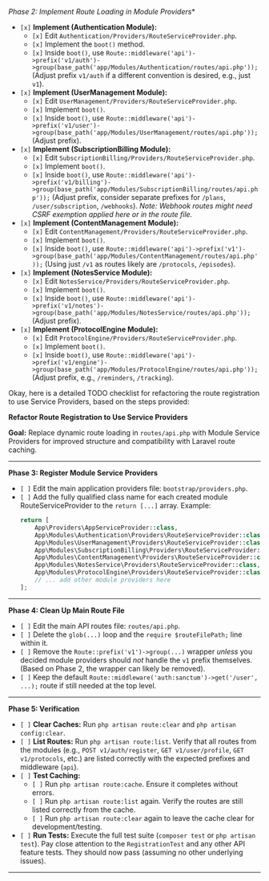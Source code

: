 *Phase 2: Implement Route Loading in Module Providers**

*   `[x]` **Implement (Authentication Module):**
    *   `[x]` Edit `Authentication/Providers/RouteServiceProvider.php`.
    *   `[x]` Implement the `boot()` method.
    *   `[x]` Inside `boot()`, use `Route::middleware('api')->prefix('v1/auth')->group(base_path('app/Modules/Authentication/routes/api.php'));` (Adjust prefix `v1/auth` if a different convention is desired, e.g., just `v1`).
*   `[x]` **Implement (UserManagement Module):**
    *   `[x]` Edit `UserManagement/Providers/RouteServiceProvider.php`.
    *   `[x]` Implement `boot()`.
    *   `[x]` Inside `boot()`, use `Route::middleware('api')->prefix('v1/user')->group(base_path('app/Modules/UserManagement/routes/api.php'));` (Adjust prefix).
*   `[x]` **Implement (SubscriptionBilling Module):**
    *   `[x]` Edit `SubscriptionBilling/Providers/RouteServiceProvider.php`.
    *   `[x]` Implement `boot()`.
    *   `[x]` Inside `boot()`, use `Route::middleware('api')->prefix('v1/billing')->group(base_path('app/Modules/SubscriptionBilling/routes/api.php'));` (Adjust prefix, consider separate prefixes for `/plans`, `/user/subscription`, `/webhooks`). *Note: Webhook routes might need CSRF exemption applied here or in the route file.*
*   `[x]` **Implement (ContentManagement Module):**
    *   `[x]` Edit `ContentManagement/Providers/RouteServiceProvider.php`.
    *   `[x]` Implement `boot()`.
    *   `[x]` Inside `boot()`, use `Route::middleware('api')->prefix('v1')->group(base_path('app/Modules/ContentManagement/routes/api.php'));` (Using just `/v1` as routes likely are `/protocols`, `/episodes`).
*   `[x]` **Implement (NotesService Module):**
    *   `[x]` Edit `NotesService/Providers/RouteServiceProvider.php`.
    *   `[x]` Implement `boot()`.
    *   `[x]` Inside `boot()`, use `Route::middleware('api')->prefix('v1/notes')->group(base_path('app/Modules/NotesService/routes/api.php'));` (Adjust prefix).
*   `[x]` **Implement (ProtocolEngine Module):**
    *   `[x]` Edit `ProtocolEngine/Providers/RouteServiceProvider.php`.
    *   `[x]` Implement `boot()`.
    *   `[x]` Inside `boot()`, use `Route::middleware('api')->prefix('v1/engine')->group(base_path('app/Modules/ProtocolEngine/routes/api.php'));` (Adjust prefix, e.g., `/reminders`, `/tracking`).

Okay, here is a detailed TODO checklist for refactoring the route registration to use Service Providers, based on the steps provided:

**Refactor Route Registration to Use Service Providers**

**Goal:** Replace dynamic route loading in `routes/api.php` with Module Service Providers for improved structure and compatibility with Laravel route caching.

---
**Phase 3: Register Module Service Providers**

*   `[ ]` Edit the main application providers file: `bootstrap/providers.php`.
*   `[ ]` Add the fully qualified class name for each created module RouteServiceProvider to the `return [...]` array. Example:
    ```php
    return [
        App\Providers\AppServiceProvider::class,
        App\Modules\Authentication\Providers\RouteServiceProvider::class,
        App\Modules\UserManagement\Providers\RouteServiceProvider::class,
        App\Modules\SubscriptionBilling\Providers\RouteServiceProvider::class,
        App\Modules\ContentManagement\Providers\RouteServiceProvider::class,
        App\Modules\NotesService\Providers\RouteServiceProvider::class,
        App\Modules\ProtocolEngine\Providers\RouteServiceProvider::class,
        // ... add other module providers here
    ];
    ```

---

**Phase 4: Clean Up Main Route File**

*   `[ ]` Edit the main API routes file: `routes/api.php`.
*   `[ ]` Delete the `glob(...)` loop and the `require $routeFilePath;` line within it.
*   `[ ]` Remove the `Route::prefix('v1')->group(...)` wrapper *unless* you decided module providers should *not* handle the `v1` prefix themselves. (Based on Phase 2, the wrapper can likely be removed).
*   `[ ]` Keep the default `Route::middleware('auth:sanctum')->get('/user', ...);` route if still needed at the top level.

---

**Phase 5: Verification**

*   `[ ]` **Clear Caches:** Run `php artisan route:clear` and `php artisan config:clear`.
*   `[ ]` **List Routes:** Run `php artisan route:list`. Verify that all routes from the modules (e.g., `POST v1/auth/register`, `GET v1/user/profile`, `GET v1/protocols`, etc.) are listed correctly with the expected prefixes and middleware (`api`).
*   `[ ]` **Test Caching:**
    *   `[ ]` Run `php artisan route:cache`. Ensure it completes without errors.
    *   `[ ]` Run `php artisan route:list` again. Verify the routes are still listed correctly from the cache.
    *   `[ ]` Run `php artisan route:clear` again to leave the cache clear for development/testing.
*   `[ ]` **Run Tests:** Execute the full test suite (`composer test` or `php artisan test`). Pay close attention to the `RegistrationTest` and any other API feature tests. They should now pass (assuming no other underlying issues).

---